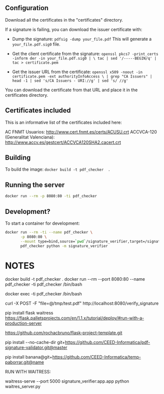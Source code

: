 ## Configuration
Download all the certificates in the "certificates" directory.

If a signature is failing, you can download the issuer certificate with:
- Dump the signature:
  `pdfsig -dump your_file.pdf`
  This will generate a `your_file.pdf.sig0` file.

- Get the client certificate from the signature:
  `openssl pkcs7 -print_certs -inform der -in your_file.pdf.sig0 | \
          tac | sed '/-----BEGIN/q' | tac > certificate.pem`

- Get the issuer URL from the certificate:
  `openssl x509 -noout -in certificate.pem -ext authorityInfoAccess \
    | grep "CA Issuers" | head -1 | sed 's/CA Issuers - URI://g' | sed 's/ //g'`

You can download the certificate from that URL and place it in the certificates directory.

## Certificates included
This is an informative list of the certificates included here:

AC FNMT Usuarios:                     http://www.cert.fnmt.es/certs/ACUSU.crt
ACCVCA-120 (Generalitat Valenciana):  http://www.accv.es/gestcert/ACCVCA120SHA2.cacert.crt

## Building
To build the image:
`docker build -t pdf_checker  .`


## Running the server

```bash
docker run --rm -p 8080:80 -ti pdf_checker
```

## Development?

To start a container for development:
```bash
docker run --rm -ti --name pdf_checker \
       -p 8080:80 \
       --mount type=bind,source=`pwd`/signature_verifier,target=/signature_verifier \
       pdf_checker python -m signature_verifier

```

# NOTES
docker build -t pdf_checker .
docker run --rm --port 8080:80 --name pdf_checker -ti pdf_checker /bin/bash

docker exec -ti pdf_checker /bin/bash

curl -X POST -F "file=@/tmp/test.pdf" http://localhost:8080/verify_signature

pip install flask waitress
https://flask.palletsprojects.com/en/1.1.x/tutorial/deploy/#run-with-a-production-server

https://github.com/rochacbruno/flask-project-template.git


pip install --no-cache-dir git+https://github.com/CEED-Informatica/pdf-signature-validator.git@master

pip install banana@git+https://github.com/CEED-Informatica/temp-paborrar.git@name


RUN WITH WAITRESS:

waitress-serve --port 5000 signature_verifier:app.app
python waitres_server.py
